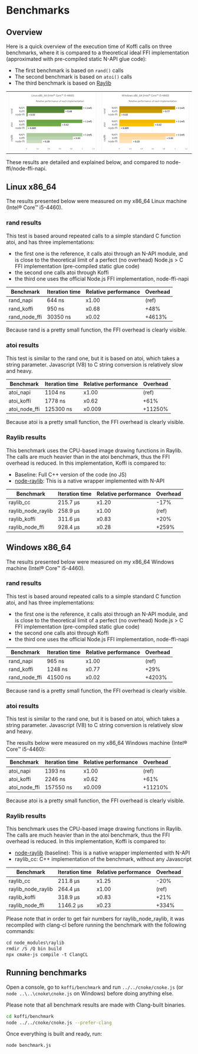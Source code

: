 # Benchmarks

## Overview

Here is a quick overview of the execution time of Koffi calls on three benchmarks, where it is compared to a theoretical ideal FFI implementation (approximated with pre-compiled static N-API glue code):

- The first benchmark is based on `rand()` calls
- The second benchmark is based on `atoi()` calls
- The third benchmark is based on [Raylib](https://www.raylib.com/)

<table style="margin: 0 auto;">
    <tr>
        <td><a href="_static/perf_linux_20220628.png" target="_blank"><img src="_static/perf_linux_20220628.png" alt="Linux x86_64 performance" style="width: 350px;"/></a></td>
        <td><a href="_static/perf_windows_20220628.png" target="_blank"><img src="_static/perf_windows_20220628.png" alt="Windows x86_64 performance" style="width: 350px;"/></a></td>
    </tr>
</table>

These results are detailed and explained below, and compared to node-ffi/node-ffi-napi.

## Linux x86_64

The results presented below were measured on my x86_64 Linux machine (Intel® Core™ i5-4460).

### rand results

This test is based around repeated calls to a simple standard C function atoi, and has three implementations:

- the first one is the reference, it calls atoi through an N-API module, and is close to the theoretical limit of a perfect (no overhead) Node.js > C FFI implementation (pre-compiled static glue code)
- the second one calls atoi through Koffi
- the third one uses the official Node.js FFI implementation, node-ffi-napi

Benchmark     | Iteration time | Relative performance | Overhead
------------- | -------------- | -------------------- | --------
rand_napi     | 644 ns         | x1.00                | (ref)
rand_koffi    | 950 ns         | x0.68                | +48%
rand_node_ffi | 30350 ns       | x0.02                | +4613%

Because rand is a pretty small function, the FFI overhead is clearly visible.

### atoi results

This test is similar to the rand one, but it is based on atoi, which takes a string parameter. Javascript (V8) to C string conversion is relatively slow and heavy.

Benchmark     | Iteration time | Relative performance | Overhead
------------- | -------------- | -------------------- | --------
atoi_napi     | 1104 ns        | x1.00                | (ref)
atoi_koffi    | 1778 ns        | x0.62                | +61%
atoi_node_ffi | 125300 ns      | x0.009               | +11250%

Because atoi is a pretty small function, the FFI overhead is clearly visible.

### Raylib results

This benchmark uses the CPU-based image drawing functions in Raylib. The calls are much heavier than in the atoi benchmark, thus the FFI overhead is reduced. In this implementation, Koffi is compared to:

- Baseline: Full C++ version of the code (no JS)
- [node-raylib](https://github.com/RobLoach/node-raylib): This is a native wrapper implemented with N-API

Benchmark          | Iteration time | Relative performance | Overhead
------------------ | -------------- | -------------------- | --------
raylib_cc          | 215.7 µs       | x1.20                | -17%
raylib_node_raylib | 258.9 µs       | x1.00                | (ref)
raylib_koffi       | 311.6 µs       | x0.83                | +20%
raylib_node_ffi    | 928.4 µs       | x0.28                | +259%

## Windows x86_64

The results presented below were measured on my x86_64 Windows machine (Intel® Core™ i5-4460).

### rand results

This test is based around repeated calls to a simple standard C function atoi, and has three implementations:

- the first one is the reference, it calls atoi through an N-API module, and is close to the theoretical limit of a perfect (no overhead) Node.js > C FFI implementation (pre-compiled static glue code)
- the second one calls atoi through Koffi
- the third one uses the official Node.js FFI implementation, node-ffi-napi

Benchmark     | Iteration time | Relative performance | Overhead
------------- | -------------- | -------------------- | --------
rand_napi     | 965 ns         | x1.00                | (ref)
rand_koffi    | 1248 ns        | x0.77                | +29%
rand_node_ffi | 41500 ns       | x0.02                | +4203%

Because rand is a pretty small function, the FFI overhead is clearly visible.

### atoi results

This test is similar to the rand one, but it is based on atoi, which takes a string parameter. Javascript (V8) to C string conversion is relatively slow and heavy.

The results below were measured on my x86_64 Windows machine (Intel® Core™ i5-4460):

Benchmark     | Iteration time | Relative performance | Overhead
------------- | -------------- | -------------------- | --------
atoi_napi     | 1393 ns        | x1.00                | (ref)
atoi_koffi    | 2246 ns        | x0.62                | +61%
atoi_node_ffi | 157550 ns      | x0.009               | +11210%

Because atoi is a pretty small function, the FFI overhead is clearly visible.

### Raylib results

This benchmark uses the CPU-based image drawing functions in Raylib. The calls are much heavier than in the atoi benchmark, thus the FFI overhead is reduced. In this implementation, Koffi is compared to:

- [node-raylib](https://github.com/RobLoach/node-raylib) (baseline): This is a native wrapper implemented with N-API
- raylib_cc: C++ implementation of the benchmark, without any Javascript

Benchmark          | Iteration time | Relative performance | Overhead
------------------ | -------------- | -------------------- | --------
raylib_cc          | 211.8 µs       | x1.25                | -20%
raylib_node_raylib | 264.4 µs       | x1.00                | (ref)
raylib_koffi       | 318.9 µs       | x0.83                | +21%
raylib_node_ffi    | 1146.2 µs      | x0.23                | +334%

Please note that in order to get fair numbers for raylib_node_raylib, it was recompiled with clang-cl before running the benchmark with the following commands:

```batch
cd node_modules\raylib
rmdir /S /Q bin build
npx cmake-js compile -t ClangCL
```

## Running benchmarks

Open a console, go to `koffi/benchmark` and run `../../cnoke/cnoke.js` (or `node ..\..\cnoke\cnoke.js` on Windows) before doing anything else.

Please note that all benchmark results are made with Clang-built binaries.

```sh
cd koffi/benchmark
node ../../cnoke/cnoke.js --prefer-clang
```

Once everything is built and ready, run:

```sh
node benchmark.js
```
